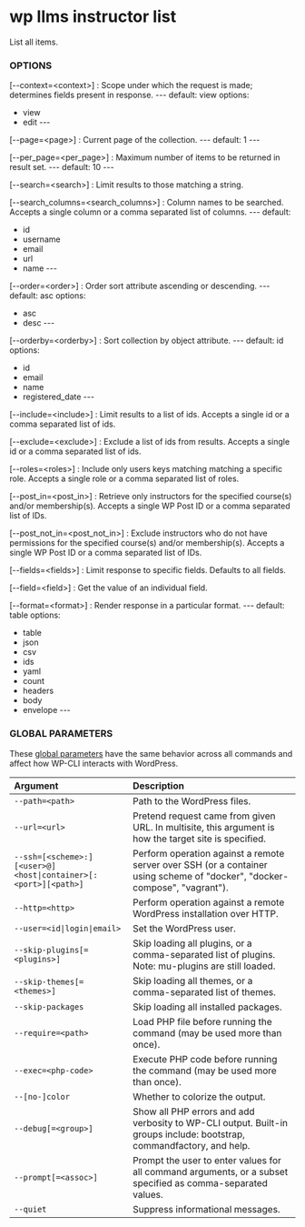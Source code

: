 # wp llms instructor list

List all items.

### OPTIONS

[\--context=&lt;context&gt;]
: Scope under which the request is made; determines fields present in response.
\---
default: view
options:
  - view
  - edit
\---

[\--page=&lt;page&gt;]
: Current page of the collection.
\---
default: 1
\---

[\--per_page=&lt;per_page&gt;]
: Maximum number of items to be returned in result set.
\---
default: 10
\---

[\--search=&lt;search&gt;]
: Limit results to those matching a string.

[\--search_columns=&lt;search_columns&gt;]
: Column names to be searched. Accepts a single column or a comma separated list of columns.
\---
default:
  - id
  - username
  - email
  - url
  - name
\---

[\--order=&lt;order&gt;]
: Order sort attribute ascending or descending.
\---
default: asc
options:
  - asc
  - desc
\---

[\--orderby=&lt;orderby&gt;]
: Sort collection by object attribute.
\---
default: id
options:
  - id
  - email
  - name
  - registered_date
\---

[\--include=&lt;include&gt;]
: Limit results to a list of ids. Accepts a single id or a comma separated list of ids.

[\--exclude=&lt;exclude&gt;]
: Exclude a list of ids from results. Accepts a single id or a comma separated list of ids.

[\--roles=&lt;roles&gt;]
: Include only users keys matching matching a specific role. Accepts a single role or a comma separated list of roles.

[\--post_in=&lt;post_in&gt;]
: Retrieve only instructors for the specified course(s) and/or membership(s). Accepts a single WP Post ID or a comma separated list of IDs.

[\--post_not_in=&lt;post_not_in&gt;]
: Exclude instructors who do not have permissions for the specified course(s) and/or membership(s). Accepts a single WP Post ID or a comma separated list of IDs.

[\--fields=&lt;fields&gt;]
: Limit response to specific fields. Defaults to all fields.

[\--field=&lt;field&gt;]
: Get the value of an individual field.

[\--format=&lt;format&gt;]
: Render response in a particular format.
\---
default: table
options:
  - table
  - json
  - csv
  - ids
  - yaml
  - count
  - headers
  - body
  - envelope
\---

### GLOBAL PARAMETERS

These [global parameters](https://make.wordpress.org/cli/handbook/config/) have the same behavior across all commands and affect how WP-CLI interacts with WordPress.

| **Argument**    | **Description**              |
|:----------------|:-----------------------------|
| `--path=<path>` | Path to the WordPress files. |
| `--url=<url>` | Pretend request came from given URL. In multisite, this argument is how the target site is specified. |
| `--ssh=[<scheme>:][<user>@]<host\|container>[:<port>][<path>]` | Perform operation against a remote server over SSH (or a container using scheme of "docker", "docker-compose", "vagrant"). |
| `--http=<http>` | Perform operation against a remote WordPress installation over HTTP. |
| `--user=<id\|login\|email>` | Set the WordPress user. |
| `--skip-plugins[=<plugins>]` | Skip loading all plugins, or a comma-separated list of plugins. Note: mu-plugins are still loaded. |
| `--skip-themes[=<themes>]` | Skip loading all themes, or a comma-separated list of themes. |
| `--skip-packages` | Skip loading all installed packages. |
| `--require=<path>` | Load PHP file before running the command (may be used more than once). |
| `--exec=<php-code>` | Execute PHP code before running the command (may be used more than once). |
| `--[no-]color` | Whether to colorize the output. |
| `--debug[=<group>]` | Show all PHP errors and add verbosity to WP-CLI output. Built-in groups include: bootstrap, commandfactory, and help. |
| `--prompt[=<assoc>]` | Prompt the user to enter values for all command arguments, or a subset specified as comma-separated values. |
| `--quiet` | Suppress informational messages. |
